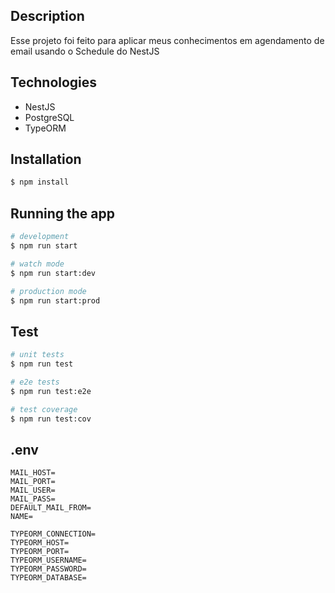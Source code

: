 
## Description

Esse projeto foi feito para aplicar meus conhecimentos em agendamento de email usando o Schedule do NestJS

## Technologies
* NestJS
* PostgreSQL
* TypeORM

## Installation

```bash
$ npm install
```

## Running the app

```bash
# development
$ npm run start

# watch mode
$ npm run start:dev

# production mode
$ npm run start:prod
```

## Test

```bash
# unit tests
$ npm run test

# e2e tests
$ npm run test:e2e

# test coverage
$ npm run test:cov
```

## .env

```
MAIL_HOST=
MAIL_PORT=
MAIL_USER=
MAIL_PASS=
DEFAULT_MAIL_FROM=
NAME=

TYPEORM_CONNECTION=
TYPEORM_HOST=
TYPEORM_PORT=
TYPEORM_USERNAME=
TYPEORM_PASSWORD=
TYPEORM_DATABASE=
```

